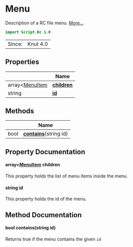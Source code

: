 # Menu

Description of a RC file menu. [More...](#detailed-description)

```qml
import Script.Rc 1.0
```

<table>
<tr><td>Since:</td><td>Knut 4.0</td></tr>
</table>

## Properties

| | Name |
|-|-|
|array<[MenuItem](../script.rc/menuitem.md)|**[children](#children)**|
|string|**[id](#id)**|

## Methods

| | Name |
|-|-|
|bool |**[contains](#contains)**(string id)|

## Property Documentation

#### <a name="children"></a>array<[MenuItem](../script.rc/menuitem.md) **children**

This property holds the list of menu items inside the menu.

#### <a name="id"></a>string **id**

This property holds the id of the menu.

## Method Documentation

#### <a name="contains"></a>bool **contains**(string id)

Returns true if the menu contains the given `id`
